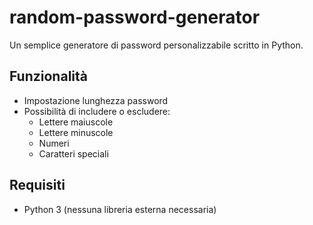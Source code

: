 # random-password-generator
Un semplice generatore di password personalizzabile scritto in Python.

## Funzionalità

- Impostazione lunghezza password
- Possibilità di includere o escludere:
  - Lettere maiuscole
  - Lettere minuscole
  - Numeri
  - Caratteri speciali

## Requisiti

- Python 3 (nessuna libreria esterna necessaria)

